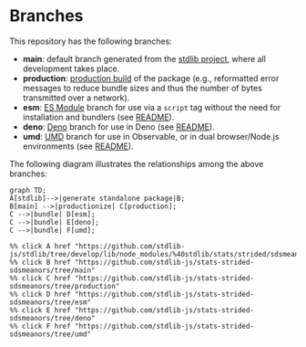 <!--

@license Apache-2.0

Copyright (c) 2022 The Stdlib Authors.

Licensed under the Apache License, Version 2.0 (the "License");
you may not use this file except in compliance with the License.
You may obtain a copy of the License at

    http://www.apache.org/licenses/LICENSE-2.0

Unless required by applicable law or agreed to in writing, software
distributed under the License is distributed on an "AS IS" BASIS,
WITHOUT WARRANTIES OR CONDITIONS OF ANY KIND, either express or implied.
See the License for the specific language governing permissions and
limitations under the License.

-->

# Branches

This repository has the following branches:

-   **main**: default branch generated from the [stdlib project][stdlib-url], where all development takes place.
-   **production**: [production build][production-url] of the package (e.g., reformatted error messages to reduce bundle sizes and thus the number of bytes transmitted over a network).
-   **esm**: [ES Module][esm-url] branch for use via a `script` tag without the need for installation and bundlers (see [README][esm-readme]).
-   **deno**: [Deno][deno-url] branch for use in Deno (see [README][deno-readme]).
-   **umd**: [UMD][umd-url] branch for use in Observable, or in dual browser/Node.js environments (see [README][umd-readme]).

The following diagram illustrates the relationships among the above branches:

```mermaid
graph TD;
A[stdlib]-->|generate standalone package|B;
B[main] -->|productionize| C[production];
C -->|bundle| D[esm];
C -->|bundle| E[deno];
C -->|bundle| F[umd];

%% click A href "https://github.com/stdlib-js/stdlib/tree/develop/lib/node_modules/%40stdlib/stats/strided/sdsmeanors"
%% click B href "https://github.com/stdlib-js/stats-strided-sdsmeanors/tree/main"
%% click C href "https://github.com/stdlib-js/stats-strided-sdsmeanors/tree/production"
%% click D href "https://github.com/stdlib-js/stats-strided-sdsmeanors/tree/esm"
%% click E href "https://github.com/stdlib-js/stats-strided-sdsmeanors/tree/deno"
%% click F href "https://github.com/stdlib-js/stats-strided-sdsmeanors/tree/umd"
```

[stdlib-url]: https://github.com/stdlib-js/stdlib/tree/develop/lib/node_modules/%40stdlib/stats/strided/sdsmeanors
[production-url]: https://github.com/stdlib-js/stats-strided-sdsmeanors/tree/production
[deno-url]: https://github.com/stdlib-js/stats-strided-sdsmeanors/tree/deno
[deno-readme]: https://github.com/stdlib-js/stats-strided-sdsmeanors/blob/deno/README.md
[umd-url]: https://github.com/stdlib-js/stats-strided-sdsmeanors/tree/umd
[umd-readme]: https://github.com/stdlib-js/stats-strided-sdsmeanors/blob/umd/README.md
[esm-url]: https://github.com/stdlib-js/stats-strided-sdsmeanors/tree/esm
[esm-readme]: https://github.com/stdlib-js/stats-strided-sdsmeanors/blob/esm/README.md